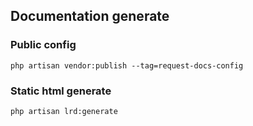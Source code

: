 ## Documentation generate
### Public config
    php artisan vendor:publish --tag=request-docs-config
### Static html generate
    php artisan lrd:generate
